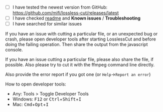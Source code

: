 - [ ] I have tested the newest version from GitHub: https://github.com/mifi/lossless-cut/releases/latest
- [ ] I have checked [readme](https://github.com/mifi/lossless-cut) and **Known issues** / **Troubleshooting**
- [ ] I have searched for similar issues

If you have an issue with cutting a particular file, or an unexpected bug or crash, please open developer tools after starting LosslessCut and before doing the failing operation. Then share the output from the javascript console.

If you have an issue cutting a particular file, please also share the file, if possible. Also please try to cut it with the ffmpeg command line directly.

Also provide the error report if you got one (or `Help`->`Report an error`)

How to open developer tools:
- Any: Tools > Toggle Developer Tools
- Windows: <kbd>F12</kbd> or <kbd>Ctrl</kbd>+<kbd>Shift</kbd>+<kbd>I</kbd>
- Mac: <kbd>Cmd</kbd>+<kbd>Opt</kbd>+<kbd>I</kbd>
